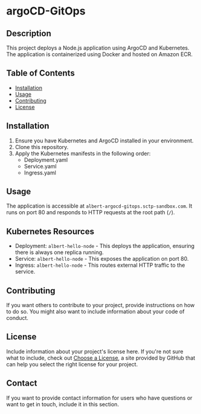 # argoCD-GitOps

## Description

This project deploys a Node.js application using ArgoCD and Kubernetes. The application is containerized using Docker and hosted on Amazon ECR.

## Table of Contents

- [Installation](#installation)
- [Usage](#usage)
- [Contributing](#contributing)
- [License](#license)

## Installation

1. Ensure you have Kubernetes and ArgoCD installed in your environment.
2. Clone this repository.
3. Apply the Kubernetes manifests in the following order:
   - Deployment.yaml
   - Service.yaml
   - Ingress.yaml

## Usage

The application is accessible at `albert-argocd-gitops.sctp-sandbox.com`. It runs on port 80 and responds to HTTP requests at the root path (`/`).

## Kubernetes Resources

- Deployment: `albert-hello-node` - This deploys the application, ensuring there is always one replica running.
- Service: `albert-hello-node` - This exposes the application on port 80.
- Ingress: `albert-hello-node` - This routes external HTTP traffic to the service.

## Contributing

If you want others to contribute to your project, provide instructions on how to do so. You might also want to include information about your code of conduct.

## License

Include information about your project's license here. If you're not sure what to include, check out [Choose a License](https://choosealicense.com/), a site provided by GitHub that can help you select the right license for your project.

## Contact

If you want to provide contact information for users who have questions or want to get in touch, include it in this section.
